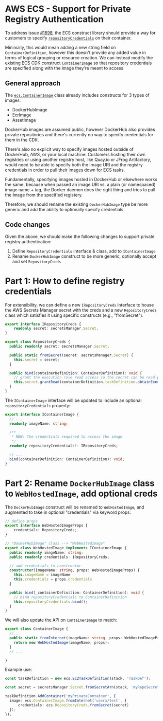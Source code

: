 # AWS ECS - Support for Private Registry Authentication

To address issue [#1698](https://github.com/aws/aws-cdk/issues/1698), the ECS construct library should provide a way for customers to specify [`repositoryCredentials`](https://docs.aws.amazon.com/AmazonECS/latest/APIReference/API_ContainerDefinition.html#ECS-Type-ContainerDefinition-repositoryCredentials) on their container.

Minimally, this would mean adding a new string field on `ContainerDefinition`, however this doesn't provide any added value in terms of logical grouping or resource creation. We can instead modify the existing ECS CDK construct [`ContainerImage`](https://github.com/aws/aws-cdk/blob/master/packages/%40aws-cdk/aws-ecs/lib/container-image.ts) so that repository credentials are specified along with the image they're meant to access.

## General approach

The [`ecs.ContainerImage`](https://github.com/aws/aws-cdk/blob/master/packages/%40aws-cdk/aws-ecs/lib/container-image.ts) class already includes constructs for 3 types of images:

* DockerHubImage
* EcrImage
* AssetImage

DockerHub images are assumed public, however DockerHub also provides private repositories and there's currently no way to specify credentials for them in the CDK.

There's also no explicit way to specify images hosted outside of DockerHub, AWS, or your local machine. Customers hosting their own registries or using another registry host, like Quay.io or JFrog Artifactory, would need to be able to specify both the image URI and the registry credentials in order to pull their images down for ECS tasks.

Fundamentally, specifying images hosted in DockerHub or elsewhere works the same, because when passed an image URI vs. a plain (or namespaced) image name + tag, the Docker daemon does the right thing and tries to pull the image from the specified registery.

Therefore, we should rename the existing `DockerHubImage` type be more generic and add the ability to optionally specify credentials.


## Code changes

Given the above, we should make the following changes to support private registry authentication:

1. Define `RepositoryCredentials` interface & class, add to `IContainerImage`
2. Rename `DockerHubImage` construct to be more generic, optionally accept and set `RepositoryCreds`


# Part 1: How to define registry credentials

For extensibility, we can define a new `IRepositoryCreds` interface to house the AWS Secrets Manager secret with the creds and a new `RepositoryCreds` class which satisfies it using specific constructs (e.g., "fromSecret").

```ts
export interface IRepositoryCreds {
    readonly secret: secretsManager.Secret;
}

export class RepositoryCreds {
  public readonly secret: secretsManager.Secret;

  public static fromSecret(secret: secretsManager.Secret) {
    this.secret = secret;
  }

  public bind(containerDefinition: ContainerDefinition): void {
    // grant the execution role read access so the secret can be read prior to image pull
    this.secret.grantRead(containerDefinition.taskDefinition.obtainExecutionRole());
  }
}
```

The `IContainerImage` interface will be updated to include an optional `repositoryCredentials` property:
```ts
export interface IContainerImage {
  // ...
  readonly imageName: string;

  /**
   * NEW: The credentials required to access the image
   */
  readonly repositoryCredentials?: IRepositoryCreds;

  // ...
  bind(containerDefinition: ContainerDefinition): void;
}
```


# Part 2: Rename `DockerHubImage` class to `WebHostedImage`, add optional creds

The `DockerHubImage` construct will be renamed to `WebHostedImage`, and augmented to take in optional "credentials" via keyword props:
```ts
// define props
export interface WebHostedImageProps {
    credentials: RepositoryCreds;
}

// "DockerHubImage" class --> "WebHostedImage"
export class WebHostedImage implements IContainerImage {
  public readonly imageName: string;
  public readonly credentials: IRepositoryCreds;

  // add credentials to constructor
  constructor(imageName: string, props: WebHostedImageProps) {
    this.imageName = imageName
    this.credentials = props.credentials
  }

  public bind(_containerDefinition: ContainerDefinition): void {
    // bind repositoryCredentials to ContainerDefinition
    this.repositoryCredentials.bind();
  }
}
```

We will also update the API on `ContainerImage` to match:
```ts
export class ContainerImage {
  //...
  public static fromInternet(imageName: string, props: WebHostedImageProps) {
    return new WebHostedImage(imageName, props);
  }
  // ...

}
```

Example use:
```ts
const taskDefinition = new ecs.Ec2TaskDefinition(stack, 'TaskDef');

const secret = secretsManager.Secret.fromSecretArn(stack, 'myRepoSecret', 'arn:aws:secretsmanager:.....')

taskDefinition.AddContainer('myPrivateContainer', {
  image: ecs.ContainerImage.fromInternet('userx/test', {
      credentials: ecs.RepositoryCreds.fromSecret(secret)
  });
});

```
